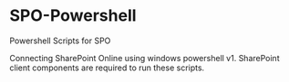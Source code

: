 # SPO-Powershell
Powershell Scripts for SPO

Connecting SharePoint Online using windows powershell v1. SharePoint client components are required to run these scripts.
